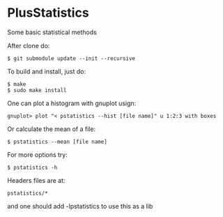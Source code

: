 PlusStatistics
==============

Some basic statistical methods

After clone do:

    $ git submodule update --init --recursive

To build and install, just do:

    $ make
    $ sudo make install

One can plot a histogram with gnuplot usign:

    gnuplot> plot "< pstatistics --hist [file name]" u 1:2:3 with boxes

Or calculate the mean of a file:

    $ pstatistics --mean [file name]

For more options try:

    $ pstatistics -h

Headers files are at:

    pstatistics/*

and one should add -lpstatistics to use this as a lib
